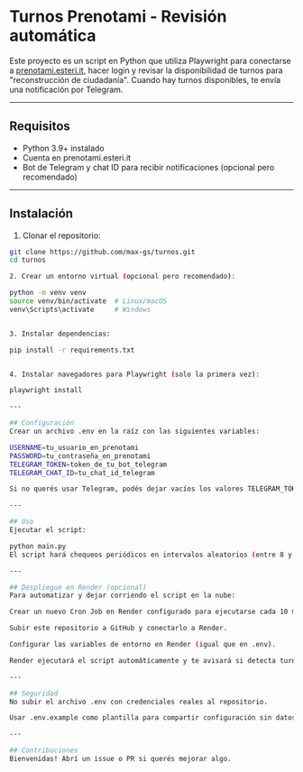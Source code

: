 # Turnos Prenotami - Revisión automática

Este proyecto es un script en Python que utiliza Playwright para conectarse a [prenotami.esteri.it](https://prenotami.esteri.it/), hacer login y revisar la disponibilidad de turnos para "reconstrucción de ciudadanía". Cuando hay turnos disponibles, te envía una notificación por Telegram.

---

## Requisitos

- Python 3.9+ instalado
- Cuenta en prenotami.esteri.it
- Bot de Telegram y chat ID para recibir notificaciones (opcional pero recomendado)

---

## Instalación

1. Clonar el repositorio:

```bash
git clone https://github.com/max-gs/turnos.git
cd turnos

2. Crear un entorno virtual (opcional pero recomendado):

python -m venv venv
source venv/bin/activate  # Linux/macOS
venv\Scripts\activate     # Windows


3. Instalar dependencias:

pip install -r requirements.txt


4. Instalar navegadores para Playwright (solo la primera vez):

playwright install

---

## Configuración
Crear un archivo .env en la raíz con las siguientes variables:

USERNAME=tu_usuario_en_prenotami
PASSWORD=tu_contraseña_en_prenotami
TELEGRAM_TOKEN=token_de_tu_bot_telegram
TELEGRAM_CHAT_ID=tu_chat_id_telegram

Si no querés usar Telegram, podés dejar vacíos los valores TELEGRAM_TOKEN y TELEGRAM_CHAT_ID y el script solo imprimirá mensajes en consola.

---

## Uso
Ejecutar el script:

python main.py
El script hará chequeos periódicos en intervalos aleatorios (entre 8 y 20 minutos) para no parecer un bot y notificará cuando haya disponibilidad de turnos.

---

## Despliegue en Render (opcional)
Para automatizar y dejar corriendo el script en la nube:

Crear un nuevo Cron Job en Render configurado para ejecutarse cada 10 minutos (o el intervalo que prefieras).

Subir este repositorio a GitHub y conectarlo a Render.

Configurar las variables de entorno en Render (igual que en .env).

Render ejecutará el script automáticamente y te avisará si detecta turnos disponibles.

---

## Seguridad
No subir el archivo .env con credenciales reales al repositorio.

Usar .env.example como plantilla para compartir configuración sin datos sensibles.

---

## Contribuciones
Bienvenidas! Abrí un issue o PR si querés mejorar algo.
